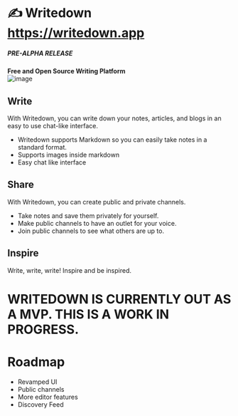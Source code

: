 # ✍ Writedown https://writedown.app
##### PRE-ALPHA RELEASE
**Free and Open Source Writing Platform**   
![image](https://user-images.githubusercontent.com/25067102/222045664-f8b099b0-63a0-4fc3-9f32-3e11c0e65946.png)

## Write

With Writedown, you can write down your notes, articles, and blogs in an easy to use chat-like interface.

- Writedown supports Markdown so you can easily take notes in a standard format.
- Supports images inside markdown
- Easy chat like interface

## Share

With Writedown, you can create public and private channels.

- Take notes and save them privately for yourself.
- Make public channels to have an outlet for your voice.
- Join public channels to see what others are up to.

## Inspire

Write, write, write! Inspire and be inspired.

# WRITEDOWN IS CURRENTLY OUT AS A MVP. THIS IS A WORK IN PROGRESS.

# Roadmap

- Revamped UI
- Public channels
- More editor features
- Discovery Feed
